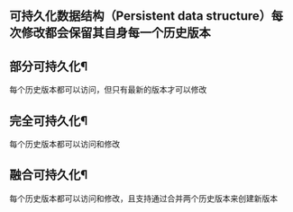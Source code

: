 ## 可持久化数据结构（Persistent data structure）每次修改都会保留其自身每一个历史版本

## 部分可持久化¶

每个历史版本都可以访问，但只有最新的版本才可以修改

## 完全可持久化¶

每个历史版本都可以访问和修改

## 融合可持久化¶

每个历史版本都可以访问和修改，且支持通过合并两个历史版本来创建新版本
